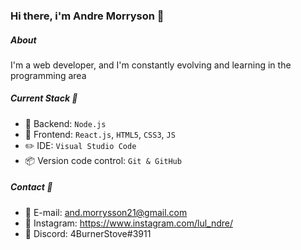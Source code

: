 ### Hi there, i'm Andre Morryson 👋

##### About
I'm a web developer, and I'm constantly evolving and learning in the programming area

##### Current Stack 📌

- 🔧 Backend: `Node.js`
- 🔨 Frontend: `React.js`, `HTML5`, `CSS3`, `JS`
- ✏️ IDE: `Visual Studio Code`
- 📦️ Version code control: `Git & GitHub`

##### Contact 📱

- 📧 E-mail: and.morrysson21@gmail.com
- 📘 Instagram: https://www.instagram.com/lul_ndre/
- 🤖 Discord: 4BurnerStove#3911
